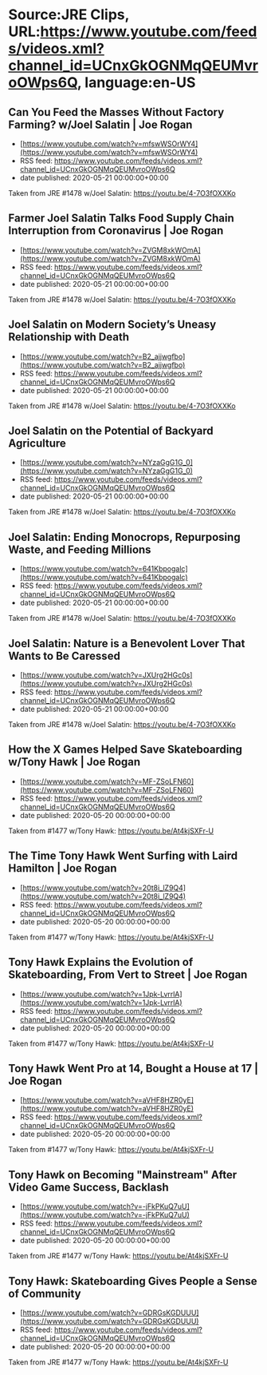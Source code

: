 # Source:JRE Clips, URL:https://www.youtube.com/feeds/videos.xml?channel_id=UCnxGkOGNMqQEUMvroOWps6Q, language:en-US

## Can You Feed the Masses Without Factory Farming? w/Joel Salatin | Joe Rogan
 - [https://www.youtube.com/watch?v=mfswWSOrWY4](https://www.youtube.com/watch?v=mfswWSOrWY4)
 - RSS feed: https://www.youtube.com/feeds/videos.xml?channel_id=UCnxGkOGNMqQEUMvroOWps6Q
 - date published: 2020-05-21 00:00:00+00:00

Taken from JRE #1478 w/Joel Salatin:
https://youtu.be/4-7O3fOXXKo

## Farmer Joel Salatin Talks Food Supply Chain Interruption from Coronavirus | Joe Rogan
 - [https://www.youtube.com/watch?v=ZVGM8xkWOmA](https://www.youtube.com/watch?v=ZVGM8xkWOmA)
 - RSS feed: https://www.youtube.com/feeds/videos.xml?channel_id=UCnxGkOGNMqQEUMvroOWps6Q
 - date published: 2020-05-21 00:00:00+00:00

Taken from JRE #1478 w/Joel Salatin:
https://youtu.be/4-7O3fOXXKo

## Joel Salatin on Modern Society’s Uneasy Relationship with Death
 - [https://www.youtube.com/watch?v=B2_ajjwgfbo](https://www.youtube.com/watch?v=B2_ajjwgfbo)
 - RSS feed: https://www.youtube.com/feeds/videos.xml?channel_id=UCnxGkOGNMqQEUMvroOWps6Q
 - date published: 2020-05-21 00:00:00+00:00

Taken from JRE #1478 w/Joel Salatin: https://youtu.be/4-7O3fOXXKo

## Joel Salatin on the Potential of Backyard Agriculture
 - [https://www.youtube.com/watch?v=NYzaGgG1G_0](https://www.youtube.com/watch?v=NYzaGgG1G_0)
 - RSS feed: https://www.youtube.com/feeds/videos.xml?channel_id=UCnxGkOGNMqQEUMvroOWps6Q
 - date published: 2020-05-21 00:00:00+00:00

Taken from JRE #1478 w/Joel Salatin: https://youtu.be/4-7O3fOXXKo

## Joel Salatin: Ending Monocrops, Repurposing Waste, and Feeding Millions
 - [https://www.youtube.com/watch?v=641Kbpogalc](https://www.youtube.com/watch?v=641Kbpogalc)
 - RSS feed: https://www.youtube.com/feeds/videos.xml?channel_id=UCnxGkOGNMqQEUMvroOWps6Q
 - date published: 2020-05-21 00:00:00+00:00

Taken from JRE #1478 w/Joel Salatin: https://youtu.be/4-7O3fOXXKo

## Joel Salatin: Nature is a Benevolent Lover That Wants to Be Caressed
 - [https://www.youtube.com/watch?v=JXUrg2HGc0s](https://www.youtube.com/watch?v=JXUrg2HGc0s)
 - RSS feed: https://www.youtube.com/feeds/videos.xml?channel_id=UCnxGkOGNMqQEUMvroOWps6Q
 - date published: 2020-05-21 00:00:00+00:00

Taken from JRE #1478 w/Joel Salatin: https://youtu.be/4-7O3fOXXKo

## How the X Games Helped Save Skateboarding w/Tony Hawk | Joe Rogan
 - [https://www.youtube.com/watch?v=MF-ZSoLFN60](https://www.youtube.com/watch?v=MF-ZSoLFN60)
 - RSS feed: https://www.youtube.com/feeds/videos.xml?channel_id=UCnxGkOGNMqQEUMvroOWps6Q
 - date published: 2020-05-20 00:00:00+00:00

Taken from #1477 w/Tony Hawk:
https://youtu.be/At4kjSXFr-U

## The Time Tony Hawk Went Surfing with Laird Hamilton | Joe Rogan
 - [https://www.youtube.com/watch?v=20t8i_lZ9Q4](https://www.youtube.com/watch?v=20t8i_lZ9Q4)
 - RSS feed: https://www.youtube.com/feeds/videos.xml?channel_id=UCnxGkOGNMqQEUMvroOWps6Q
 - date published: 2020-05-20 00:00:00+00:00

Taken from #1477 w/Tony Hawk:
https://youtu.be/At4kjSXFr-U

## Tony Hawk Explains the Evolution of Skateboarding, From Vert to Street | Joe Rogan
 - [https://www.youtube.com/watch?v=1Jpk-LvrrlA](https://www.youtube.com/watch?v=1Jpk-LvrrlA)
 - RSS feed: https://www.youtube.com/feeds/videos.xml?channel_id=UCnxGkOGNMqQEUMvroOWps6Q
 - date published: 2020-05-20 00:00:00+00:00

Taken from #1477 w/Tony Hawk:
https://youtu.be/At4kjSXFr-U

## Tony Hawk Went Pro at 14, Bought a House at 17 | Joe Rogan
 - [https://www.youtube.com/watch?v=aVHF8HZR0yE](https://www.youtube.com/watch?v=aVHF8HZR0yE)
 - RSS feed: https://www.youtube.com/feeds/videos.xml?channel_id=UCnxGkOGNMqQEUMvroOWps6Q
 - date published: 2020-05-20 00:00:00+00:00

Taken from #1477 w/Tony Hawk:
https://youtu.be/At4kjSXFr-U

## Tony Hawk on Becoming "Mainstream" After Video Game Success, Backlash
 - [https://www.youtube.com/watch?v=-jFkPKuQ7uU](https://www.youtube.com/watch?v=-jFkPKuQ7uU)
 - RSS feed: https://www.youtube.com/feeds/videos.xml?channel_id=UCnxGkOGNMqQEUMvroOWps6Q
 - date published: 2020-05-20 00:00:00+00:00

Taken from JRE #1477 w/Tony Hawk: https://youtu.be/At4kjSXFr-U

## Tony Hawk: Skateboarding Gives People a Sense of Community
 - [https://www.youtube.com/watch?v=GDRGsKGDUUU](https://www.youtube.com/watch?v=GDRGsKGDUUU)
 - RSS feed: https://www.youtube.com/feeds/videos.xml?channel_id=UCnxGkOGNMqQEUMvroOWps6Q
 - date published: 2020-05-20 00:00:00+00:00

Taken from JRE #1477 w/Tony Hawk: https://youtu.be/At4kjSXFr-U

